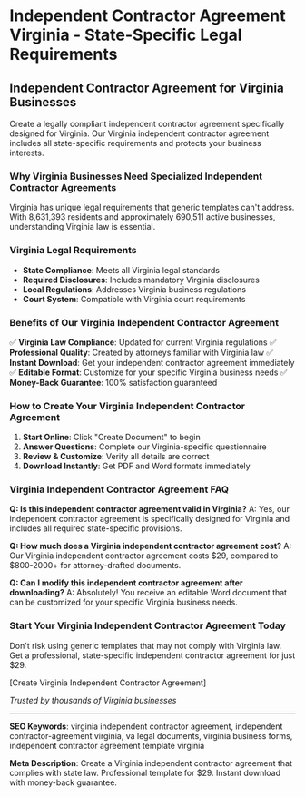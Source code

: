 # Independent Contractor Agreement Virginia - State-Specific Legal Requirements

## Independent Contractor Agreement for Virginia Businesses

Create a legally compliant independent contractor agreement specifically designed for Virginia. Our Virginia independent contractor agreement includes all state-specific requirements and protects your business interests.

### Why Virginia Businesses Need Specialized Independent Contractor Agreements

Virginia has unique legal requirements that generic templates can't address. With 8,631,393 residents and approximately 690,511 active businesses, understanding Virginia law is essential.

### Virginia Legal Requirements

- **State Compliance**: Meets all Virginia legal standards
- **Required Disclosures**: Includes mandatory Virginia disclosures
- **Local Regulations**: Addresses Virginia business regulations
- **Court System**: Compatible with Virginia court requirements

### Benefits of Our Virginia Independent Contractor Agreement

✅ **Virginia Law Compliance**: Updated for current Virginia regulations
✅ **Professional Quality**: Created by attorneys familiar with Virginia law
✅ **Instant Download**: Get your independent contractor agreement immediately
✅ **Editable Format**: Customize for your specific Virginia business needs
✅ **Money-Back Guarantee**: 100% satisfaction guaranteed

### How to Create Your Virginia Independent Contractor Agreement

1. **Start Online**: Click "Create Document" to begin
2. **Answer Questions**: Complete our Virginia-specific questionnaire
3. **Review & Customize**: Verify all details are correct
4. **Download Instantly**: Get PDF and Word formats immediately

### Virginia Independent Contractor Agreement FAQ

**Q: Is this independent contractor agreement valid in Virginia?**
A: Yes, our independent contractor agreement is specifically designed for Virginia and includes all required state-specific provisions.

**Q: How much does a Virginia independent contractor agreement cost?**
A: Our Virginia independent contractor agreement costs $29, compared to $800-2000+ for attorney-drafted documents.

**Q: Can I modify this independent contractor agreement after downloading?**
A: Absolutely! You receive an editable Word document that can be customized for your specific Virginia business needs.

### Start Your Virginia Independent Contractor Agreement Today

Don't risk using generic templates that may not comply with Virginia law. Get a professional, state-specific independent contractor agreement for just $29.

[Create Virginia Independent Contractor Agreement]

*Trusted by thousands of Virginia businesses*

---

**SEO Keywords**: virginia independent contractor agreement, independent contractor-agreement virginia, va legal documents, virginia business forms, independent contractor agreement template virginia

**Meta Description**: Create a Virginia independent contractor agreement that complies with state law. Professional template for $29. Instant download with money-back guarantee.
